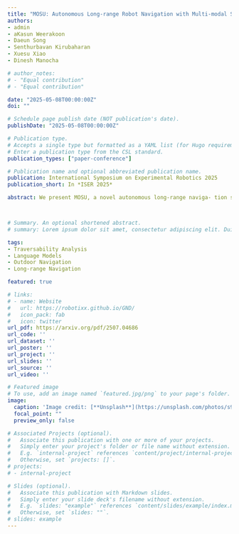 ```yaml
---
title: "MOSU: Autonomous Long-range Robot Navigation with Multi-modal Scene Understanding"
authors:
- admin
- aKasun Weerakoon
- Daeun Song
- Senthurbavan Kirubaharan
- Xuesu Xiao
- Dinesh Manocha

# author_notes:
# - "Equal contribution"
# - "Equal contribution"

date: "2025-05-08T00:00:00Z"
doi: ""

# Schedule page publish date (NOT publication's date).
publishDate: "2025-05-08T00:00:00Z"

# Publication type.
# Accepts a single type but formatted as a YAML list (for Hugo requirements).
# Enter a publication type from the CSL standard.
publication_types: ["paper-conference"]

# Publication name and optional abbreviated publication name.
publication: International Symposium on Experimental Robotics 2025
publication_short: In *ISER 2025*

abstract: We present MOSU, a novel autonomous long-range naviga- tion system that enhances global navigation for mobile robots through multimodal perception and on-road scene understanding. MOSU ad- dresses the outdoor robot navigation challenge by integrating geometric, semantic, and contextual information to ensure comprehensive scene un- derstanding. The system combines GPS and QGIS map-based routing for high-level global path planning and multi-modal trajectory genera- tion for local navigation refinement. For trajectory generation, MOSU leverages multi-modalities: LiDAR-based geometric data for precise ob- stacle avoidance, image-based semantic segmentation for traversability assessment, and Vision-Language Models (VLMs) to capture social con- text and enable the robot to adhere to social norms in complex environ- ments. This multi-modal integration improves scene understanding and enhances traversability, allowing the robot to adapt to diverse outdoor conditions. We evaluate our system in real-world on-road environments and benchmark it on the GND dataset, achieving a 10% improvement in traversability on navigable terrains while maintaining a comparable navigation distance to existing global navigation methods.



# Summary. An optional shortened abstract.
# summary: Lorem ipsum dolor sit amet, consectetur adipiscing elit. Duis posuere tellus ac convallis placerat. Proin tincidunt magna sed ex sollicitudin condimentum.

tags:
- Traversability Analysis
- Language Models
- Outdoor Navigation
- Long-range Navigation

featured: true

# links:
# - name: Website
#   url: https://robotixx.github.io/GND/
#   icon_pack: fab
#   icon: twitter
url_pdf: https://arxiv.org/pdf/2507.04686
url_code: ''
url_dataset: ''
url_poster: ''
url_project: ''
url_slides: ''
url_source: ''
url_video: ''

# Featured image
# To use, add an image named `featured.jpg/png` to your page's folder. 
image:
  caption: 'Image credit: [**Unsplash**](https://unsplash.com/photos/s9CC2SKySJM)'
  focal_point: ""
  preview_only: false

# Associated Projects (optional).
#   Associate this publication with one or more of your projects.
#   Simply enter your project's folder or file name without extension.
#   E.g. `internal-project` references `content/project/internal-project/index.md`.
#   Otherwise, set `projects: []`.
# projects:
# - internal-project

# Slides (optional).
#   Associate this publication with Markdown slides.
#   Simply enter your slide deck's filename without extension.
#   E.g. `slides: "example"` references `content/slides/example/index.md`.
#   Otherwise, set `slides: ""`.
# slides: example
---
```

